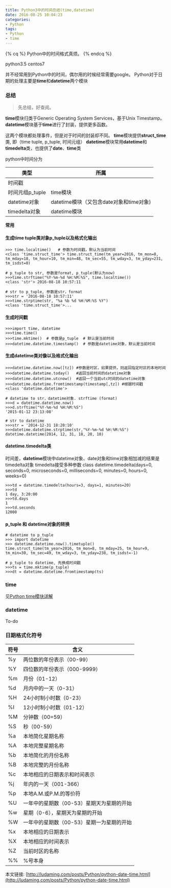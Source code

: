 ```yaml
---
title: Python3中的时间总结(time,datetime)
date: 2016-08-25 10:04:23
categories:
- Python
tags:
- Python
- time
---
```

{% cq %} Python中的时间格式真烦。 {% endcq %}

<!--more-->
python3.5
centos7

并不经常用到Python中的时间，偶尔用的时候经常需要google。
Python对于日期的处理主要是**time**和**datetime**两个模块

### 总结
> 先总结，好查阅。

**time**模块归类于Generic Operating System Services，基于Unix Timestamp。
**datetime**模块基于**time**进行了封装，提供更多函数。

这两个模块都处理事件，但是对于时间的封装却不同。
**time**模块提供**struct_time**类, 即（time tuple, p_tuple, 时间元组）
**datetime**模块常用**datetime**和**timedelta**类，也提供了**date**、**time**类

python中时间分为

|类型|所属|
|--------|-------|
|时间戳| |
|时间元组p_tuple|time模块|
|datetime对象|datetime模块（又包含date对象和time对象)|
|timedelta对象|datetime模块| 

**常用**

#### 生成time tuple类对象p_tuple以及格式化输出
```
>>> time.localtime()   # 参数为时间戳，默认为当前时间
<class 'time.struct_time'> time.struct_time(tm_year=2016, tm_mon=8, tm_mday=18, tm_hour=10, tm_min=48, tm_sec=55, tm_wday=3, tm_yday=231, tm_isdst=0)

# p_tuple to str, 参数是format, p_tuple(默认为now)
>>>time.strftime("%Y-%m-%d %H:%M:%S", time.localtime())     
<class 'str'> 2016-08-18 10:57:11

# str to p_tuple, 参数是str，format
>>>str = '2016-08-18 10:57:11'
>>>time.strptime(str, "%a %b %d %H:%M:%S %Y")
<class 'time.struct_time'>...
```

#### 生成时间戳
```
>>>import time, datetime
>>>time.time()
>>>time.mktime()  # 参数是p_tuple  # 默认是当前时间
>>>datetime.datetime.timestamp()  # 参数是datetime对象，默认是当前时间
```

#### 生成datetime类对像以及格式化输出
```
>>>datetime.datetime.now([tz]) #参数是时区，如果提供，则返回指定时区的本地时间
>>>datetime.datetime.today()   #返回当前时间的datetime对象
>>>datetime.datetime.utcnow()  #返回一个当前utc时间的datetime对象
>>>datetime.datetime.fromtimestamp(timestamp[,tz]) #根据时间戳
<class 'datetime.datetime'>

# datetime to str，datetime对象. strftime (format)
>>>d = datetime.datetime.now()
>>>d.strftime("%Y-%m-%d %H:%M:%S")
'2015-01-12 23:13:08'

# str to datetime
>>>str = '2014-12-31 18:20:10'
>>>datetime.datetime.strptime(str,"%Y-%m-%d %H:%M:%S")
datetime.datetime(2014, 12, 31, 18, 20, 10)
```

#### datetime.timedelta类
时间差，**datetime**模块中datetime对象、date对象和time对象相加减的结果是timedelta对象
timedelta接受多种参数
class datetime.timedelta(days=0, seconds=0, microseconds=0, milliseconds=0, minutes=0, hours=0, weeks=0)
```
>>>td = datetime.timedelta(hours=3, days=1, minutes=20)
>>>td
1 day, 3:20:00
>>>td.days
1
>>>td.seconds
12000
```

#### p_tuple 和 datetime对象的转换
```
# datetime to p_tuple
>>> import datetime
>>> datetime.datetime.now().timetuple()
time.struct_time(tm_year=2016, tm_mon=8, tm_mday=25, tm_hour=9, tm_min=30, tm_sec=49, tm_wday=3, tm_yday=238, tm_isdst=-1)

# p_tuple to datetime, 先换成时间戳
>>>ts = time.mktime(p_tuple)
>>>dt = datetime.datetime.fromtimestamp(ts)
```


### time
见[Python time模块详解](http://ludaming.com/posts/Python/python-module-time.html)

### datetime
To-do

### 日期格式化符号
| 符号 | 含义 |
|--------|-------|
|%y |两位数的年份表示（00-99）|
|%Y |四位数的年份表示（000-9999）|
|%m| 月份（01-12）|
|%d |月内中的一天（0-31）|
|%H| 24小时制小时数（0-23）|
|%I |12小时制小时数（01-12）|
|%M |分钟数（00=59）|
|%S |秒（00-59）|
|%a |本地简化星期名称|
|%A |本地完整星期名称|
|%b |本地简化的月份名称|
|%B| 本地完整的月份名称|
|%c| 本地相应的日期表示和时间表示|
|%j |年内的一天（001-366）|
|%p |本地A.M.或P.M.的等价符|
|%U |一年中的星期数（00-53）星期天为星期的开始|
|%w |星期（0-6），星期天为星期的开始|
|%W| 一年中的星期数（00-53）星期一为星期的开始|
|%x |本地相应的日期表示|
|%X| 本地相应的时间表示|
|%Z| 当前时区的名称|
|%%| %号本身|


本文链接: [http://ludaming.com/posts/Python/python-date-time.html](http://ludaming.com/posts/Python/python-date-time.html)
